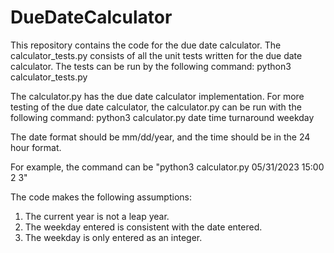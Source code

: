 # DueDateCalculator

This repository contains the code for the due date calculator. The calculator_tests.py consists of all the unit tests written for the due date calculator. The tests can be run by the following command: python3 calculator_tests.py

The calculator.py has the due date calculator implementation. For more testing of the due date calculator, the calculator.py can be run with the following command: python3 calculator.py date time turnaround weekday

The date format should be mm/dd/year, and the time should be in the 24 hour format.

For example, the command can be "python3 calculator.py 05/31/2023 15:00 2 3"

The code makes the following assumptions:
1. The current year is not a leap year.
2. The weekday entered is consistent with the date entered.
3. The weekday is only entered as an integer.

